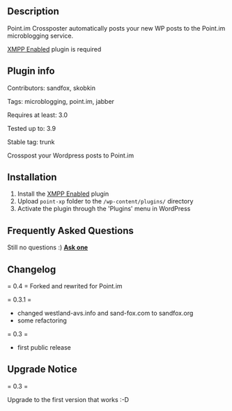 Description
----
Point.im Crossposter automatically posts your new WP posts to the Point.im microblogging service.

[XMPP Enabled](http://wordpress.org/extend/plugins/xmpp-enabled/) plugin is required

Plugin info
----

Contributors: sandfox, skobkin

Tags: microblogging, point.im, jabber

Requires at least: 3.0

Tested up to: 3.9

Stable tag: trunk

Crosspost your Wordpress posts to Point.im

Installation
----
1. Install the [XMPP Enabled](http://wordpress.org/extend/plugins/xmpp-enabled/) plugin
1. Upload `point-xp` folder to the `/wp-content/plugins/` directory
1. Activate the plugin through the 'Plugins' menu in WordPress

Frequently Asked Questions
----
Still no questions :) **[Ask one](https://github.com/skobkin/point-xp/issues/new)**

Changelog
--

= 0.4 =
Forked and rewrited for Point.im

= 0.3.1 =
* changed westland-avs.info and sand-fox.com to sandfox.org
* some refactoring

= 0.3 =
* first public release

Upgrade Notice
----

= 0.3 =

Upgrade to the first version that works :-D
